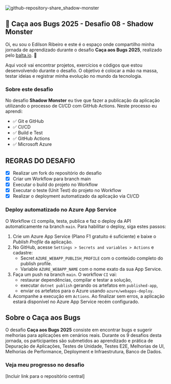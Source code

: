 ![github-repository-share_shadow-monster](https://github.com/user-attachments/assets/fc0d4703-c9b5-4320-969f-c234c9d4b979)

## 👻 Caça aos Bugs 2025 - Desafio 08 - Shadow Monster

Oi, eu sou o Edilson Ribeiro e este é o espaço onde compartilho minha jornada de aprendizado durante o desafio **Caça aos Bugs 2025**, realizado pelo [balta.io](https://balta.io). 👻

Aqui você vai encontrar projetos, exercícios e códigos que estou desenvolvendo durante o desafio. O objetivo é colocar a mão na massa, testar ideias e registrar minha evolução no mundo da tecnologia.

### Sobre este desafio
No desafio **Shadow Monster** eu tive que fazer a publicação da aplicação utilizando o processo de CI/CD com GitHub Actions.
Neste processo eu aprendi:
* ✅ Git e GitHub
* ✅ CI/CD
* ✅ Build e Test
* ✅ GitHub Actions
* ✅ Microsoft Azure

## REGRAS DO DESAFIO
- [x] Realizar um fork do repositório do desafio
- [x] Criar um Workflow para branch main
- [x] Executar o build do projeto no Workflow
- [x] Executar o teste (Unit Test) do projeto no Workflow
- [x] Realizar o deployment automatizado da aplicação via CI/CD

### Deploy automatizado no Azure App Service
O Workflow `CI` compila, testa, publica e faz o deploy da API automaticamente na branch `main`. Para habilitar o deploy, siga estes passos:

1. Crie um Azure App Service (Plano F1 gratuito é suficiente) e baixe o *Publish Profile* da aplicação.
2. No GitHub, acesse `Settings > Secrets and variables > Actions` e cadastre:
   * Secret `AZURE_WEBAPP_PUBLISH_PROFILE` com o conteúdo completo do publish profile.
   * Variable `AZURE_WEBAPP_NAME` com o nome exato da sua App Service.
3. Faça um push na branch `main`. O workflow `CI` vai:
   * restaurar dependências, compilar e testar a solução,
   * executar `dotnet publish` gerando os artefatos em `published-app`,
   * enviar os artefatos para o Azure usando `azure/webapps-deploy`.
4. Acompanhe a execução em `Actions`. Ao finalizar sem erros, a aplicação estará disponível no Azure App Service recém configurado.

## Sobre o Caça aos Bugs
O desafio **Caça aos Bugs 2025** consiste em encontrar bugs e sugerir melhorias para aplicações em cenários reais. Durante os 9 desafios desta jornada, os participantes são submetidos ao aprendizado e prática de Depuração de Aplicações, Testes de Unidade, Testes E2E, Melhorias de UI, Melhorias de Performance, Deployment e Infraestrutura,
Banco de Dados.

### Veja meu progresso no desafio
[Incluir link para o repositório central]
